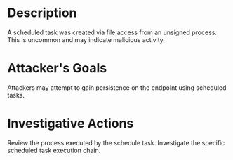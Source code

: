 # Description
A scheduled task was created via file access from an unsigned process. This is uncommon and may indicate malicious activity.
# Attacker's Goals
Attackers may attempt to gain persistence on the endpoint using scheduled tasks.
# Investigative Actions
Review the process executed by the schedule task.
Investigate the specific scheduled task execution chain.
